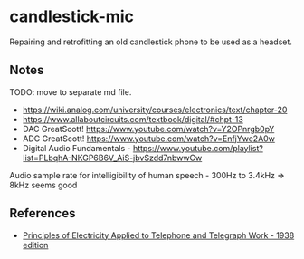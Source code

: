 # candlestick-mic

Repairing and retrofitting an old candlestick phone to be used as a headset.

## Notes

TODO: move to separate md file.

- https://wiki.analog.com/university/courses/electronics/text/chapter-20
- https://www.allaboutcircuits.com/textbook/digital/#chpt-13
- DAC GreatScott! https://www.youtube.com/watch?v=Y2OPnrgb0pY
- ADC GreatScott! https://www.youtube.com/watch?v=EnfjYwe2A0w
- Digital Audio Fundamentals - https://www.youtube.com/playlist?list=PLbqhA-NKGP6B6V_AiS-jbvSzdd7nbwwCw

Audio sample rate for intelligibility of human speech - 300Hz to 3.4kHz => 8kHz seems good

## References

- [Principles of Electricity Applied to Telephone and Telegraph Work - 1938 edition](https://www.amazon.com/Principles-Electricity-Applied-Telephone-Telegraph/dp/B000Q75WQE)
